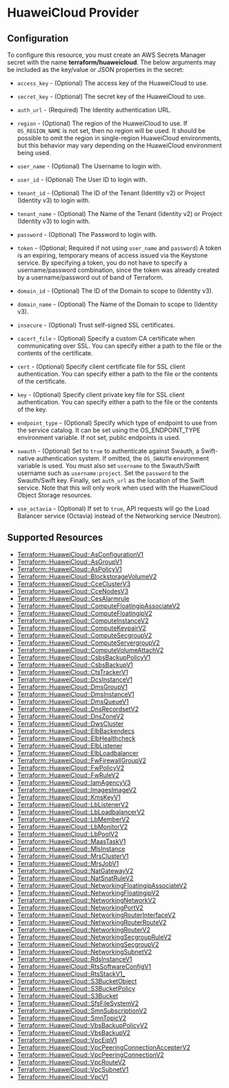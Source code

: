 # HuaweiCloud Provider

## Configuration

To configure this resource, you must create an AWS Secrets Manager secret with the name **terraform/huaweicloud**. The below arguments may be included as the key/value or JSON properties in the secret:

* `access_key` - (Optional) The access key of the HuaweiCloud to use.

* `secret_key` - (Optional) The secret key of the HuaweiCloud to use.

* `auth_url` - (Required) The Identity authentication URL.

* `region` - (Optional) The region of the HuaweiCloud to use. If `OS_REGION_NAME` is
  not set, then no region will be used. It should be possible to omit the
  region in single-region HuaweiCloud environments, but this behavior may vary
  depending on the HuaweiCloud environment being used.

* `user_name` - (Optional) The Username to login with.

* `user_id` - (Optional) The User ID to login with.

* `tenant_id` - (Optional) The ID of the Tenant (Identity v2) or Project
  (Identity v3) to login with.

* `tenant_name` - (Optional) The Name of the Tenant (Identity v2) or Project
  (Identity v3) to login with.

* `password` - (Optional) The Password to login with.

* `token` - (Optional; Required if not using `user_name` and `password`)
  A token is an expiring, temporary means of access issued via the Keystone
  service. By specifying a token, you do not have to specify a username/password
  combination, since the token was already created by a username/password out of
  band of Terraform.

* `domain_id` - (Optional) The ID of the Domain to scope to (Identity v3).

* `domain_name` - (Optional) The Name of the Domain to scope to (Identity v3).

* `insecure` - (Optional) Trust self-signed SSL certificates.

* `cacert_file` - (Optional) Specify a custom CA certificate when communicating
  over SSL. You can specify either a path to the file or the contents of the
  certificate.

* `cert` - (Optional) Specify client certificate file for SSL client
  authentication. You can specify either a path to the file or the contents of
  the certificate.

* `key` - (Optional) Specify client private key file for SSL client
  authentication. You can specify either a path to the file or the contents of
  the key.

* `endpoint_type` - (Optional) Specify which type of endpoint to use from the
  service catalog. It can be set using the OS_ENDPOINT_TYPE environment
  variable. If not set, public endpoints is used.

* `swauth` - (Optional) Set to `true` to authenticate against Swauth, a
  Swift-native authentication system. If omitted, the `OS_SWAUTH` environment
  variable is used. You must also set `username` to the Swauth/Swift username
  such as `username:project`. Set the `password` to the Swauth/Swift key.
  Finally, set `auth_url` as the location of the Swift service. Note that this
  will only work when used with the HuaweiCloud Object Storage resources.

* `use_octavia` - (Optional) If set to `true`, API requests will go the Load Balancer
  service (Octavia) instead of the Networking service (Neutron).


## Supported Resources

* [Terraform::HuaweiCloud::AsConfigurationV1](docs/providers/huaweicloud/AsConfigurationV1.md)
* [Terraform::HuaweiCloud::AsGroupV1](docs/providers/huaweicloud/AsGroupV1.md)
* [Terraform::HuaweiCloud::AsPolicyV1](docs/providers/huaweicloud/AsPolicyV1.md)
* [Terraform::HuaweiCloud::BlockstorageVolumeV2](docs/providers/huaweicloud/BlockstorageVolumeV2.md)
* [Terraform::HuaweiCloud::CceClusterV3](docs/providers/huaweicloud/CceClusterV3.md)
* [Terraform::HuaweiCloud::CceNodesV3](docs/providers/huaweicloud/CceNodesV3.md)
* [Terraform::HuaweiCloud::CesAlarmrule](docs/providers/huaweicloud/CesAlarmrule.md)
* [Terraform::HuaweiCloud::ComputeFloatingipAssociateV2](docs/providers/huaweicloud/ComputeFloatingipAssociateV2.md)
* [Terraform::HuaweiCloud::ComputeFloatingipV2](docs/providers/huaweicloud/ComputeFloatingipV2.md)
* [Terraform::HuaweiCloud::ComputeInstanceV2](docs/providers/huaweicloud/ComputeInstanceV2.md)
* [Terraform::HuaweiCloud::ComputeKeypairV2](docs/providers/huaweicloud/ComputeKeypairV2.md)
* [Terraform::HuaweiCloud::ComputeSecgroupV2](docs/providers/huaweicloud/ComputeSecgroupV2.md)
* [Terraform::HuaweiCloud::ComputeServergroupV2](docs/providers/huaweicloud/ComputeServergroupV2.md)
* [Terraform::HuaweiCloud::ComputeVolumeAttachV2](docs/providers/huaweicloud/ComputeVolumeAttachV2.md)
* [Terraform::HuaweiCloud::CsbsBackupPolicyV1](docs/providers/huaweicloud/CsbsBackupPolicyV1.md)
* [Terraform::HuaweiCloud::CsbsBackupV1](docs/providers/huaweicloud/CsbsBackupV1.md)
* [Terraform::HuaweiCloud::CtsTrackerV1](docs/providers/huaweicloud/CtsTrackerV1.md)
* [Terraform::HuaweiCloud::DcsInstanceV1](docs/providers/huaweicloud/DcsInstanceV1.md)
* [Terraform::HuaweiCloud::DmsGroupV1](docs/providers/huaweicloud/DmsGroupV1.md)
* [Terraform::HuaweiCloud::DmsInstanceV1](docs/providers/huaweicloud/DmsInstanceV1.md)
* [Terraform::HuaweiCloud::DmsQueueV1](docs/providers/huaweicloud/DmsQueueV1.md)
* [Terraform::HuaweiCloud::DnsRecordsetV2](docs/providers/huaweicloud/DnsRecordsetV2.md)
* [Terraform::HuaweiCloud::DnsZoneV2](docs/providers/huaweicloud/DnsZoneV2.md)
* [Terraform::HuaweiCloud::DwsCluster](docs/providers/huaweicloud/DwsCluster.md)
* [Terraform::HuaweiCloud::ElbBackendecs](docs/providers/huaweicloud/ElbBackendecs.md)
* [Terraform::HuaweiCloud::ElbHealthcheck](docs/providers/huaweicloud/ElbHealthcheck.md)
* [Terraform::HuaweiCloud::ElbListener](docs/providers/huaweicloud/ElbListener.md)
* [Terraform::HuaweiCloud::ElbLoadbalancer](docs/providers/huaweicloud/ElbLoadbalancer.md)
* [Terraform::HuaweiCloud::FwFirewallGroupV2](docs/providers/huaweicloud/FwFirewallGroupV2.md)
* [Terraform::HuaweiCloud::FwPolicyV2](docs/providers/huaweicloud/FwPolicyV2.md)
* [Terraform::HuaweiCloud::FwRuleV2](docs/providers/huaweicloud/FwRuleV2.md)
* [Terraform::HuaweiCloud::IamAgencyV3](docs/providers/huaweicloud/IamAgencyV3.md)
* [Terraform::HuaweiCloud::ImagesImageV2](docs/providers/huaweicloud/ImagesImageV2.md)
* [Terraform::HuaweiCloud::KmsKeyV1](docs/providers/huaweicloud/KmsKeyV1.md)
* [Terraform::HuaweiCloud::LbListenerV2](docs/providers/huaweicloud/LbListenerV2.md)
* [Terraform::HuaweiCloud::LbLoadbalancerV2](docs/providers/huaweicloud/LbLoadbalancerV2.md)
* [Terraform::HuaweiCloud::LbMemberV2](docs/providers/huaweicloud/LbMemberV2.md)
* [Terraform::HuaweiCloud::LbMonitorV2](docs/providers/huaweicloud/LbMonitorV2.md)
* [Terraform::HuaweiCloud::LbPoolV2](docs/providers/huaweicloud/LbPoolV2.md)
* [Terraform::HuaweiCloud::MaasTaskV1](docs/providers/huaweicloud/MaasTaskV1.md)
* [Terraform::HuaweiCloud::MlsInstance](docs/providers/huaweicloud/MlsInstance.md)
* [Terraform::HuaweiCloud::MrsClusterV1](docs/providers/huaweicloud/MrsClusterV1.md)
* [Terraform::HuaweiCloud::MrsJobV1](docs/providers/huaweicloud/MrsJobV1.md)
* [Terraform::HuaweiCloud::NatGatewayV2](docs/providers/huaweicloud/NatGatewayV2.md)
* [Terraform::HuaweiCloud::NatSnatRuleV2](docs/providers/huaweicloud/NatSnatRuleV2.md)
* [Terraform::HuaweiCloud::NetworkingFloatingipAssociateV2](docs/providers/huaweicloud/NetworkingFloatingipAssociateV2.md)
* [Terraform::HuaweiCloud::NetworkingFloatingipV2](docs/providers/huaweicloud/NetworkingFloatingipV2.md)
* [Terraform::HuaweiCloud::NetworkingNetworkV2](docs/providers/huaweicloud/NetworkingNetworkV2.md)
* [Terraform::HuaweiCloud::NetworkingPortV2](docs/providers/huaweicloud/NetworkingPortV2.md)
* [Terraform::HuaweiCloud::NetworkingRouterInterfaceV2](docs/providers/huaweicloud/NetworkingRouterInterfaceV2.md)
* [Terraform::HuaweiCloud::NetworkingRouterRouteV2](docs/providers/huaweicloud/NetworkingRouterRouteV2.md)
* [Terraform::HuaweiCloud::NetworkingRouterV2](docs/providers/huaweicloud/NetworkingRouterV2.md)
* [Terraform::HuaweiCloud::NetworkingSecgroupRuleV2](docs/providers/huaweicloud/NetworkingSecgroupRuleV2.md)
* [Terraform::HuaweiCloud::NetworkingSecgroupV2](docs/providers/huaweicloud/NetworkingSecgroupV2.md)
* [Terraform::HuaweiCloud::NetworkingSubnetV2](docs/providers/huaweicloud/NetworkingSubnetV2.md)
* [Terraform::HuaweiCloud::RdsInstanceV1](docs/providers/huaweicloud/RdsInstanceV1.md)
* [Terraform::HuaweiCloud::RtsSoftwareConfigV1](docs/providers/huaweicloud/RtsSoftwareConfigV1.md)
* [Terraform::HuaweiCloud::RtsStackV1_](docs/providers/huaweicloud/RtsStackV1_.md)
* [Terraform::HuaweiCloud::S3BucketObject](docs/providers/huaweicloud/S3BucketObject.md)
* [Terraform::HuaweiCloud::S3BucketPolicy](docs/providers/huaweicloud/S3BucketPolicy.md)
* [Terraform::HuaweiCloud::S3Bucket](docs/providers/huaweicloud/S3Bucket.md)
* [Terraform::HuaweiCloud::SfsFileSystemV2](docs/providers/huaweicloud/SfsFileSystemV2.md)
* [Terraform::HuaweiCloud::SmnSubscriptionV2](docs/providers/huaweicloud/SmnSubscriptionV2.md)
* [Terraform::HuaweiCloud::SmnTopicV2](docs/providers/huaweicloud/SmnTopicV2.md)
* [Terraform::HuaweiCloud::VbsBackupPolicyV2](docs/providers/huaweicloud/VbsBackupPolicyV2.md)
* [Terraform::HuaweiCloud::VbsBackupV2](docs/providers/huaweicloud/VbsBackupV2.md)
* [Terraform::HuaweiCloud::VpcEipV1](docs/providers/huaweicloud/VpcEipV1.md)
* [Terraform::HuaweiCloud::VpcPeeringConnectionAccepterV2](docs/providers/huaweicloud/VpcPeeringConnectionAccepterV2.md)
* [Terraform::HuaweiCloud::VpcPeeringConnectionV2](docs/providers/huaweicloud/VpcPeeringConnectionV2.md)
* [Terraform::HuaweiCloud::VpcRouteV2](docs/providers/huaweicloud/VpcRouteV2.md)
* [Terraform::HuaweiCloud::VpcSubnetV1](docs/providers/huaweicloud/VpcSubnetV1.md)
* [Terraform::HuaweiCloud::VpcV1](docs/providers/huaweicloud/VpcV1.md)